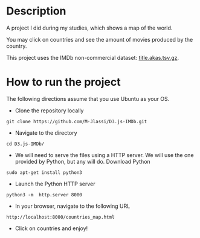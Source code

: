 # Description

A project I did during my studies, which shows a map of the world.  

You may click on countries and see the amount of movies produced by the country.  

This project uses the IMDb non-commercial dataset: [title.akas.tsv.gz](https://developer.imdb.com/non-commercial-datasets/#titleakastsvgz).  

# How to run the project

The following directions assume that you use Ubuntu as your OS.  

 - Clone the repository locally

```
git clone https://github.com/M-Jlassi/D3.js-IMDb.git
```

 - Navigate to the directory

```
cd D3.js-IMDb/
```

 - We will need to serve the files using a HTTP server. We will use the one provided by Python, but any will do. Download Python

```
sudo apt-get install python3
```

 - Launch the Python HTTP server

```
python3 -m  http.server 8000
```

 - In your browser, navigate to the following URL

```
http://localhost:8000/countries_map.html
```

 - Click on countries and enjoy!
